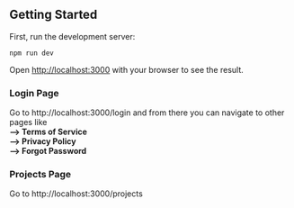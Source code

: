 ## Getting Started

First, run the development server:

```
npm run dev
```

Open [http://localhost:3000](http://localhost:3000) with your browser to see the result.

### Login Page
Go to http://localhost:3000/login and from there you can navigate to other pages like \
**--> Terms of Service**\
**--> Privacy Policy**\
**--> Forgot Password**

### Projects Page
Go to http://localhost:3000/projects